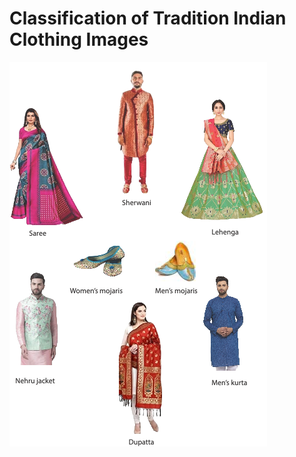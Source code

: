  Classification of Tradition Indian Clothing Images
==============================
![Clothes](images_for_readme/images.png)
